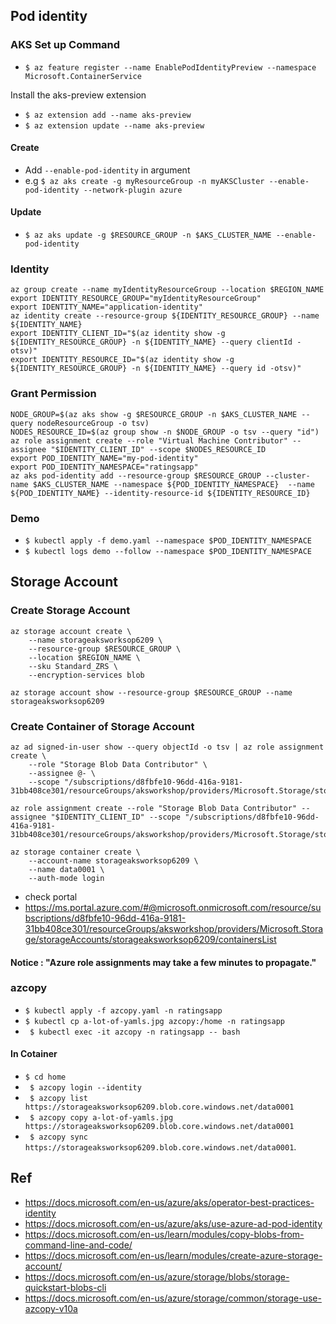 

## Pod identity

### AKS Set up Command
- `$ az feature register --name EnablePodIdentityPreview --namespace Microsoft.ContainerService`

Install the aks-preview extension
- `$ az extension add --name aks-preview`
- `$ az extension update --name aks-preview`

#### Create
- Add `--enable-pod-identity` in argument
- e.g `$ az aks create -g myResourceGroup -n myAKSCluster --enable-pod-identity --network-plugin azure`

#### Update
- `$ az aks update -g $RESOURCE_GROUP -n $AKS_CLUSTER_NAME --enable-pod-identity`



### Identity
```
az group create --name myIdentityResourceGroup --location $REGION_NAME
export IDENTITY_RESOURCE_GROUP="myIdentityResourceGroup"
export IDENTITY_NAME="application-identity"
az identity create --resource-group ${IDENTITY_RESOURCE_GROUP} --name ${IDENTITY_NAME}
export IDENTITY_CLIENT_ID="$(az identity show -g ${IDENTITY_RESOURCE_GROUP} -n ${IDENTITY_NAME} --query clientId -otsv)"
export IDENTITY_RESOURCE_ID="$(az identity show -g ${IDENTITY_RESOURCE_GROUP} -n ${IDENTITY_NAME} --query id -otsv)"
```

### Grant Permission
```
NODE_GROUP=$(az aks show -g $RESOURCE_GROUP -n $AKS_CLUSTER_NAME --query nodeResourceGroup -o tsv)
NODES_RESOURCE_ID=$(az group show -n $NODE_GROUP -o tsv --query "id")
az role assignment create --role "Virtual Machine Contributor" --assignee "$IDENTITY_CLIENT_ID" --scope $NODES_RESOURCE_ID
export POD_IDENTITY_NAME="my-pod-identity"
export POD_IDENTITY_NAMESPACE="ratingsapp"
az aks pod-identity add --resource-group $RESOURCE_GROUP --cluster-name $AKS_CLUSTER_NAME --namespace ${POD_IDENTITY_NAMESPACE}  --name ${POD_IDENTITY_NAME} --identity-resource-id ${IDENTITY_RESOURCE_ID}
```

### Demo
- `$ kubectl apply -f demo.yaml --namespace $POD_IDENTITY_NAMESPACE`
- `$ kubectl logs demo --follow --namespace $POD_IDENTITY_NAMESPACE`


## Storage Account

### Create Storage Account
```
az storage account create \
    --name storageaksworksop6209 \
    --resource-group $RESOURCE_GROUP \
    --location $REGION_NAME \
    --sku Standard_ZRS \
    --encryption-services blob

az storage account show --resource-group $RESOURCE_GROUP --name storageaksworksop6209 
```

### Create Container of Storage Account
```
az ad signed-in-user show --query objectId -o tsv | az role assignment create \
    --role "Storage Blob Data Contributor" \
    --assignee @- \
    --scope "/subscriptions/d8fbfe10-96dd-416a-9181-31bb408ce301/resourceGroups/aksworkshop/providers/Microsoft.Storage/storageAccounts/storageaksworksop6209"

az role assignment create --role "Storage Blob Data Contributor" --assignee "$IDENTITY_CLIENT_ID" --scope "/subscriptions/d8fbfe10-96dd-416a-9181-31bb408ce301/resourceGroups/aksworkshop/providers/Microsoft.Storage/storageAccounts/storageaksworksop6209"

az storage container create \
    --account-name storageaksworksop6209 \
    --name data0001 \
    --auth-mode login

```
- check portal
- https://ms.portal.azure.com/#@microsoft.onmicrosoft.com/resource/subscriptions/d8fbfe10-96dd-416a-9181-31bb408ce301/resourceGroups/aksworkshop/providers/Microsoft.Storage/storageAccounts/storageaksworksop6209/containersList

#### Notice : "Azure role assignments may take a few minutes to propagate."

### azcopy
- ` $ kubectl apply -f azcopy.yaml -n ratingsapp `
- ` $ kubectl cp a-lot-of-yamls.jpg azcopy:/home -n ratingsapp `
- ` $ kubectl exec -it azcopy -n ratingsapp -- bash`

#### In Cotainer
- ` $ cd home `
- ` $ azcopy login --identity`
- ` $ azcopy list https://storageaksworksop6209.blob.core.windows.net/data0001`
- ` $ azcopy copy a-lot-of-yamls.jpg https://storageaksworksop6209.blob.core.windows.net/data0001`
- ` $ azcopy sync https://storageaksworksop6209.blob.core.windows.net/data0001`.





## Ref
- https://docs.microsoft.com/en-us/azure/aks/operator-best-practices-identity
- https://docs.microsoft.com/en-us/azure/aks/use-azure-ad-pod-identity
- https://docs.microsoft.com/en-us/learn/modules/copy-blobs-from-command-line-and-code/
- https://docs.microsoft.com/en-us/learn/modules/create-azure-storage-account/
- https://docs.microsoft.com/en-us/azure/storage/blobs/storage-quickstart-blobs-cli
- https://docs.microsoft.com/en-us/azure/storage/common/storage-use-azcopy-v10a
